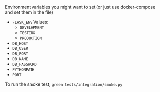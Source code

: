 Environment variables you might want to set (or just use docker-compose and set
them in the file)
- `FLASK_ENV`
  Values:
  - `DEVELOPMENT`
  - `TESTING`
  - `PRODUCTION`
- `DB_HOST`
- `DB_USER`
- `DB_PORT`
- `DB_NAME`
- `DB_PASSWORD`
- `PYTHONPATH`
- `PORT`

To run the smoke test, `green tests/integration/smoke.py`
